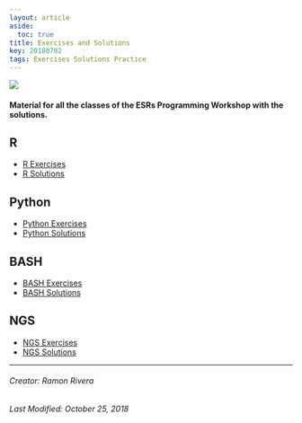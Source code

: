 ```yaml
---
layout: article
aside:
  toc: true
title: Exercises and Solutions
key: 20180702
tags: Exercises Solutions Practice
---
```


![](https://i.imgur.com/KMVYY8O.png)  

#### Material for all the classes of the ESRs Programming Workshop with the solutions. 

## R  
- [R Exercises]()   
- [R Solutions]()   

## Python  
- [Python Exercises]()  
- [Python Solutions]()   

## BASH  
- [BASH Exercises]()   
- [BASH Solutions]()  

## NGS  
- [NGS Exercises]() 
- [NGS Solutions]()   
  
  
---
###### Creator: Ramon Rivera  
###### Last Modified: October 25, 2018  
